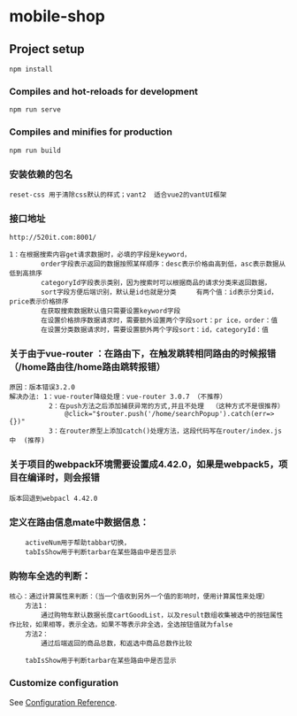 # mobile-shop 

## Project setup
```
npm install  
```

### Compiles and hot-reloads for development
```
npm run serve
```

### Compiles and minifies for production
```
npm run build
```
### 安装依赖的包名
```
reset-css 用于清除css默认的样式；vant2  适合vue2的vantUI框架
```
### 接口地址
```
http://520it.com:8001/

1：在根据搜索内容get请求数据时，必填的字段是keyword，
        order字段表示返回的数据按照某样顺序：desc表示价格由高到低，asc表示数据从低到高排序
        categoryId字段表示类别，因为搜索时可以根据商品的请求分类来返回数据，
        sort字段方便后端识别，默认是id也就是分类     有两个值：id表示分类id，price表示价格排序  
        在获取搜索数据默认值只需要设置keyword字段
        在设置价格排序数据请求时，需要额外设置两个字段sort：pr ice，order：值
        在设置分类数据请求时，需要设置额外两个字段sort：id，categoryId：值
```


### 关于由于vue-router ：在路由下，在触发跳转相同路由的时候报错 （/home路由往/home路由跳转报错）
```
原因：版本错误3.2.0
解决办法: 1：vue-router降级处理：vue-router 3.0.7 （不推荐）
          2：在push方法之后添加捕获异常的方式,并且不处理  （这种方式不是很推荐）
              @click="$router.push('/home/searchPopup').catch(err=>{})"
          3：在router原型上添加catch()处理方法，这段代码写在router/index.js中  (推荐)

```
### 关于项目的webpack环境需要设置成4.42.0，如果是webpack5，项目在编译时，则会报错
```
版本回退到webpacl 4.42.0
```
### 定义在路由信息mate中数据信息：
```
    activeNum用于帮助tabbar切换，
    tabIsShow用于判断tarbar在某些路由中是否显示
```
### 购物车全选的判断：
```
核心：通过计算属性来判断：（当一个值收到另外一个值的影响时，便用计算属性来处理）
    方法1：
        通过购物车默认数据长度cartGoodList，以及result数组收集被选中的按钮属性作比较，如果相等，表示全选，如果不等表示非全选，全选按钮值就为false
    方法2：
        通过后端返回的商品总数，和返选中商品总数作比较

    tabIsShow用于判断tarbar在某些路由中是否显示
```

### Customize configuration
See [Configuration Reference](https://cli.vuejs.org/config/).
